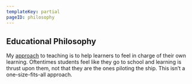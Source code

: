 ```yaml
---
templateKey: partial
pageID: philosophy
---
```


## Educational Philosophy
My [approach](/about/approach/) to teaching is to help learners to feel in charge of their own learning. Oftentimes students feel like they go to school and learning is thrust upon them, not that they are the ones piloting the ship. This isn’t a one-size-fits-all approach.
